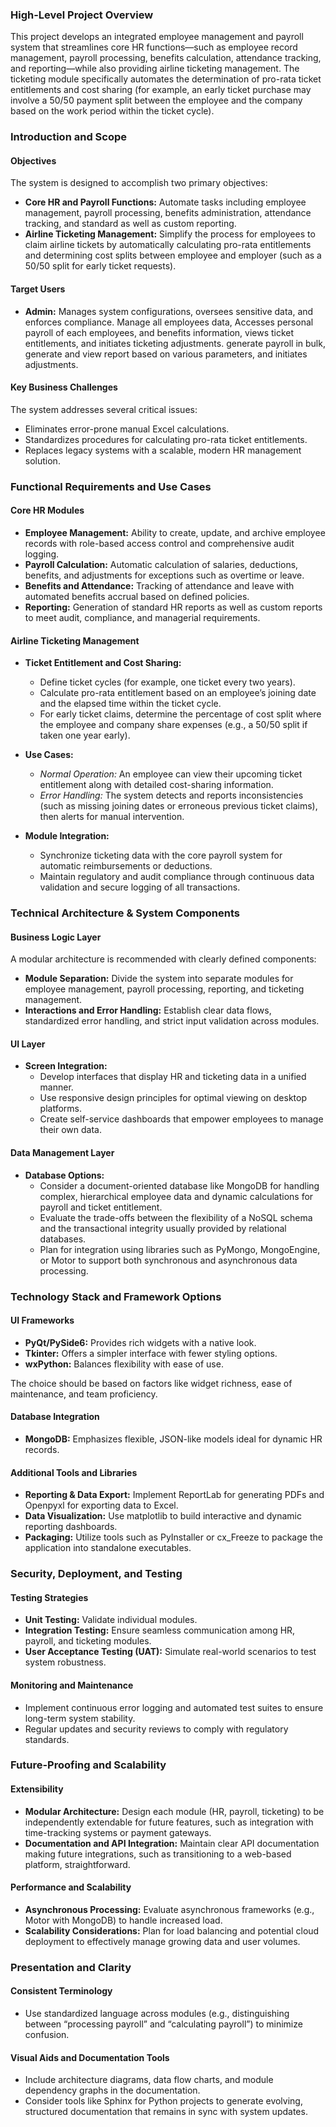### High-Level Project Overview

This project develops an integrated employee management and payroll system that streamlines core HR functions—such as employee record management, payroll processing, benefits calculation, attendance tracking, and reporting—while also providing airline ticketing management. The ticketing module specifically automates the determination of pro-rata ticket entitlements and cost sharing (for example, an early ticket purchase may involve a 50/50 payment split between the employee and the company based on the work period within the ticket cycle).

### Introduction and Scope

#### Objectives
The system is designed to accomplish two primary objectives:
- **Core HR and Payroll Functions:** Automate tasks including employee management, payroll processing, benefits administration, attendance tracking, and standard as well as custom reporting.
- **Airline Ticketing Management:** Simplify the process for employees to claim airline tickets by automatically calculating pro-rata entitlements and determining cost splits between employee and employer (such as a 50/50 split for early ticket requests).

#### Target Users
- **Admin:** Manages system configurations, oversees sensitive data, and enforces compliance. Manage all employees data, Accesses personal payroll of each employees, and benefits information, views ticket entitlements, and initiates ticketing adjustments. generate payroll in bulk, generate and view report based on various parameters, and initiates adjustments.

#### Key Business Challenges
The system addresses several critical issues:
- Eliminates error-prone manual Excel calculations.
- Standardizes procedures for calculating pro-rata ticket entitlements.
- Replaces legacy systems with a scalable, modern HR management solution.

### Functional Requirements and Use Cases

#### Core HR Modules
- **Employee Management:** Ability to create, update, and archive employee records with role-based access control and comprehensive audit logging.
- **Payroll Calculation:** Automatic calculation of salaries, deductions, benefits, and adjustments for exceptions such as overtime or leave.
- **Benefits and Attendance:** Tracking of attendance and leave with automated benefits accrual based on defined policies.
- **Reporting:** Generation of standard HR reports as well as custom reports to meet audit, compliance, and managerial requirements.

#### Airline Ticketing Management
- **Ticket Entitlement and Cost Sharing:**  
  - Define ticket cycles (for example, one ticket every two years).  
  - Calculate pro-rata entitlement based on an employee’s joining date and the elapsed time within the ticket cycle.  
  - For early ticket claims, determine the percentage of cost split where the employee and company share expenses (e.g., a 50/50 split if taken one year early).

- **Use Cases:**  
  - *Normal Operation:* An employee can view their upcoming ticket entitlement along with detailed cost-sharing information.  
  - *Error Handling:* The system detects and reports inconsistencies (such as missing joining dates or erroneous previous ticket claims), then alerts for manual intervention.

- **Module Integration:**  
  - Synchronize ticketing data with the core payroll system for automatic reimbursements or deductions.
  - Maintain regulatory and audit compliance through continuous data validation and secure logging of all transactions.

### Technical Architecture & System Components

#### Business Logic Layer
A modular architecture is recommended with clearly defined components:
- **Module Separation:** Divide the system into separate modules for employee management, payroll processing, reporting, and ticketing management.
- **Interactions and Error Handling:** Establish clear data flows, standardized error handling, and strict input validation across modules.

#### UI Layer
- **Screen Integration:**  
  - Develop interfaces that display HR and ticketing data in a unified manner.
  - Use responsive design principles for optimal viewing on desktop platforms.
  - Create self-service dashboards that empower employees to manage their own data.

#### Data Management Layer
- **Database Options:**  
  - Consider a document-oriented database like MongoDB for handling complex, hierarchical employee data and dynamic calculations for payroll and ticket entitlement.
  - Evaluate the trade-offs between the flexibility of a NoSQL schema and the transactional integrity usually provided by relational databases.
  - Plan for integration using libraries such as PyMongo, MongoEngine, or Motor to support both synchronous and asynchronous data processing.

### Technology Stack and Framework Options

#### UI Frameworks
- **PyQt/PySide6:** Provides rich widgets with a native look.
- **Tkinter:** Offers a simpler interface with fewer styling options.
- **wxPython:** Balances flexibility with ease of use.

The choice should be based on factors like widget richness, ease of maintenance, and team proficiency.

#### Database Integration
- **MongoDB:** Emphasizes flexible, JSON-like models ideal for dynamic HR records.
  
#### Additional Tools and Libraries
- **Reporting & Data Export:** Implement ReportLab for generating PDFs and Openpyxl for exporting data to Excel.
- **Data Visualization:** Use matplotlib to build interactive and dynamic reporting dashboards.
- **Packaging:** Utilize tools such as PyInstaller or cx_Freeze to package the application into standalone executables.

### Security, Deployment, and Testing

#### Testing Strategies
- **Unit Testing:** Validate individual modules.
- **Integration Testing:** Ensure seamless communication among HR, payroll, and ticketing modules.
- **User Acceptance Testing (UAT):** Simulate real-world scenarios to test system robustness.

#### Monitoring and Maintenance
- Implement continuous error logging and automated test suites to ensure long-term system stability.
- Regular updates and security reviews to comply with regulatory standards.

### Future-Proofing and Scalability

#### Extensibility
- **Modular Architecture:** Design each module (HR, payroll, ticketing) to be independently extendable for future features, such as integration with time-tracking systems or payment gateways.
- **Documentation and API Integration:** Maintain clear API documentation making future integrations, such as transitioning to a web-based platform, straightforward.

#### Performance and Scalability
- **Asynchronous Processing:** Evaluate asynchronous frameworks (e.g., Motor with MongoDB) to handle increased load.
- **Scalability Considerations:** Plan for load balancing and potential cloud deployment to effectively manage growing data and user volumes.

### Presentation and Clarity

#### Consistent Terminology
- Use standardized language across modules (e.g., distinguishing between “processing payroll” and “calculating payroll”) to minimize confusion.

#### Visual Aids and Documentation Tools
- Include architecture diagrams, data flow charts, and module dependency graphs in the documentation.
- Consider tools like Sphinx for Python projects to generate evolving, structured documentation that remains in sync with system updates.